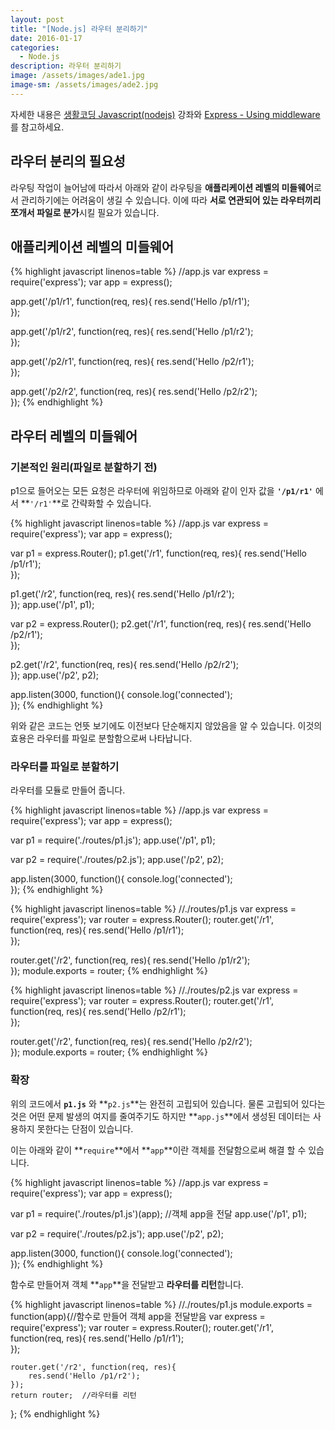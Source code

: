 ```yaml
---
layout: post
title: "[Node.js] 라우터 분리하기"
date: 2016-01-17
categories:
  - Node.js
description: 라우터 분리하기
image: /assets/images/ade1.jpg
image-sm: /assets/images/ade2.jpg
---
```



자세한 내용은 [생활코딩 Javascript(nodejs)](https://opentutorials.org/course/2136/12445)
강좌와 [Express - Using middleware](http://expressjs.com/ko/guide/using-middleware.html)를 참고하세요.

## 라우터 분리의 필요성
라우팅 작업이 늘어남에 따라서 아래와 같이 라우팅을 **애플리케이션 레벨의 미들웨어**로서 관리하기에는
어려움이 생길 수 있습니다. 이에 따라 **서로 연관되어 있는 라우터끼리 쪼개서 파일로 분가**시킬 
필요가 있습니다.

## 애플리케이션 레벨의 미들웨어

{% highlight javascript linenos=table %}
//app.js
var express = require('express');
var app = express();

app.get('/p1/r1', function(req, res){
	res.send('Hello /p1/r1');		
});

app.get('/p1/r2', function(req, res){
	res.send('Hello /p1/r2');		
});

app.get('/p2/r1', function(req, res){
	res.send('Hello /p2/r1');		
});

app.get('/p2/r2', function(req, res){
	res.send('Hello /p2/r2');		
});
{% endhighlight %}

## 라우터 레벨의 미들웨어

### 기본적인 원리(파일로 분할하기 전)

p1으로 들어오는 모든 요청은 라우터에 위임하므로 아래와 같이 
인자 값을 **`'/p1/r1'`** 에서 **`'/r1'`**로 간략화할 수 있습니다. 

{% highlight javascript linenos=table %}
//app.js
var express = require('express');
var app = express();

var p1 = express.Router();
p1.get('/r1', function(req, res){
	res.send('Hello /p1/r1');		
});

p1.get('/r2', function(req, res){
	res.send('Hello /p1/r2');		
});
app.use('/p1', p1);

var p2 = express.Router();
p2.get('/r1', function(req, res){
	res.send('Hello /p2/r1');		
});

p2.get('/r2', function(req, res){
	res.send('Hello /p2/r2');		
});
app.use('/p2', p2);

app.listen(3000, function(){
	console.log('connected');		
});
{% endhighlight %}

위와 같은 코드는 언뜻 보기에도 이전보다 단순해지지 않았음을 알 수 있습니다.
이것의 효용은 라우터를 파일로 분할함으로써 나타납니다.

### 라우터를 파일로 분할하기

라우터를 모듈로 만들어 줍니다.

{% highlight javascript linenos=table %}
//app.js
var express = require('express');
var app = express();

var p1 = require('./routes/p1.js');
app.use('/p1', p1);

var p2 = require('./routes/p2.js');
app.use('/p2', p2);

app.listen(3000, function(){
	console.log('connected');		
});
{% endhighlight %}

{% highlight javascript linenos=table %}
//./routes/p1.js
var express = require('express');
var router = express.Router();
router.get('/r1', function(req, res){
	res.send('Hello /p1/r1');		
});

router.get('/r2', function(req, res){
	res.send('Hello /p1/r2');		
});
module.exports = router;
{% endhighlight %}

{% highlight javascript linenos=table %}
//./routes/p2.js
var express = require('express');
var router = express.Router();
router.get('/r1', function(req, res){
	res.send('Hello /p2/r1');		
});

router.get('/r2', function(req, res){
	res.send('Hello /p2/r2');		
});
module.exports = router;
{% endhighlight %}

### 확장

위의 코드에서 **`p1.js`** 와 **`p2.js`**는 완전히 고립되어 있습니다.
물론 고립되어 있다는 것은 어떤 문제 발생의 여지를 줄여주기도 하지만
**`app.js`**에서 생성된 데이터는 사용하지 못한다는 단점이 있습니다.  

이는 아래와 같이 **`require`**에서 **`app`**이란 객체를 전달함으로써 해결 할 수 있습니다.

{% highlight javascript linenos=table %}
//app.js
var express = require('express');
var app = express();

var p1 = require('./routes/p1.js')(app); //객체 app을 전달
app.use('/p1', p1);

var p2 = require('./routes/p2.js');
app.use('/p2', p2);

app.listen(3000, function(){
	console.log('connected');		
});
{% endhighlight %}

함수로 만들어져 객체 **`app`**을 전달받고 **라우터를 리턴**합니다.

{% highlight javascript linenos=table %}
//./routes/p1.js
module.exports = function(app){//함수로 만들어 객체 app을 전달받음
	var express = require('express');
	var router = express.Router();
	router.get('/r1', function(req, res){
		res.send('Hello /p1/r1');		
	});

	router.get('/r2', function(req, res){
		res.send('Hello /p1/r2');		
	});
	return router;	//라우터를 리턴
};
{% endhighlight %}




